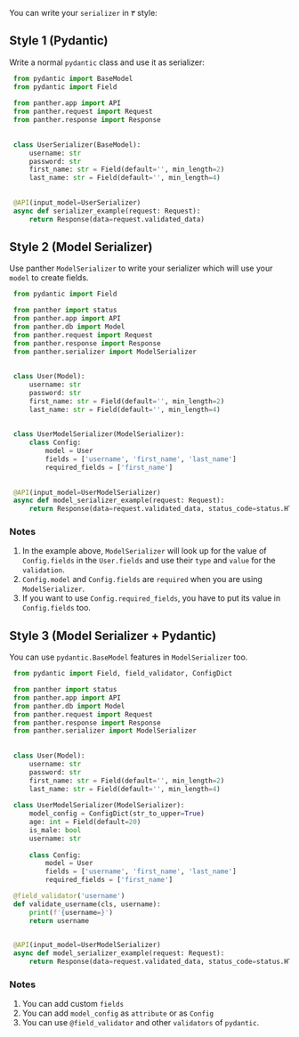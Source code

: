 You can write your `serializer` in ۳ style:


## Style 1 (Pydantic)
Write a normal `pydantic` class and use it as serializer:

   ```python
    from pydantic import BaseModel
    from pydantic import Field
    
    from panther.app import API
    from panther.request import Request
    from panther.response import Response
    
    
    class UserSerializer(BaseModel):
        username: str
        password: str
        first_name: str = Field(default='', min_length=2)
        last_name: str = Field(default='', min_length=4)
    
    
    @API(input_model=UserSerializer)
    async def serializer_example(request: Request):
        return Response(data=request.validated_data)
   ```

## Style 2 (Model Serializer)
Use panther `ModelSerializer` to write your serializer which will use your `model` to create fields.

   ```python
    from pydantic import Field

    from panther import status
    from panther.app import API
    from panther.db import Model
    from panther.request import Request
    from panther.response import Response
    from panther.serializer import ModelSerializer
    
    
    class User(Model):
        username: str
        password: str
        first_name: str = Field(default='', min_length=2)
        last_name: str = Field(default='', min_length=4)
    
    
    class UserModelSerializer(ModelSerializer):
        class Config:
            model = User
            fields = ['username', 'first_name', 'last_name']
            required_fields = ['first_name']
    
    
    @API(input_model=UserModelSerializer)
    async def model_serializer_example(request: Request):
        return Response(data=request.validated_data, status_code=status.HTTP_202_ACCEPTED)
   ```

### Notes
1. In the example above, `ModelSerializer` will look up for the value of `Config.fields` in the `User.fields` and use their `type` and `value` for the `validation`.
2. `Config.model` and `Config.fields` are `required` when you are using `ModelSerializer`.
3. If you want to use `Config.required_fields`, you have to put its value in `Config.fields` too.



## Style 3 (Model Serializer + Pydantic)

You can use `pydantic.BaseModel` features in `ModelSerializer` too.

   ```python
    from pydantic import Field, field_validator, ConfigDict

    from panther import status
    from panther.app import API
    from panther.db import Model
    from panther.request import Request
    from panther.response import Response
    from panther.serializer import ModelSerializer
    
    
    class User(Model):
        username: str
        password: str
        first_name: str = Field(default='', min_length=2)
        last_name: str = Field(default='', min_length=4)
    
    class UserModelSerializer(ModelSerializer):
        model_config = ConfigDict(str_to_upper=True)
        age: int = Field(default=20)
        is_male: bool
        username: str
    
        class Config:
            model = User
            fields = ['username', 'first_name', 'last_name']
            required_fields = ['first_name']

    @field_validator('username')
    def validate_username(cls, username):
        print(f'{username=}')
        return username

    
    @API(input_model=UserModelSerializer)
    async def model_serializer_example(request: Request):
        return Response(data=request.validated_data, status_code=status.HTTP_202_ACCEPTED)
   ```

### Notes
1. You can add custom `fields` 
2. You can add `model_config` as `attribute` or as `Config`
3. You can use `@field_validator` and other `validators` of `pydantic`.
 

